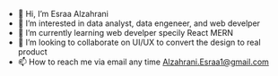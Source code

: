 - 👋 Hi, I’m  Esraa Alzahrani
- 👀 I’m interested in data analyst, data engeneer, and web develper
- 🌱 I’m currently learning web develper specily React MERN
- 💞️ I’m looking to collaborate on UI/UX to convert the design to real product
- 📫 How to reach me via email any time Alzahrani.Esraa1@gmail.com
